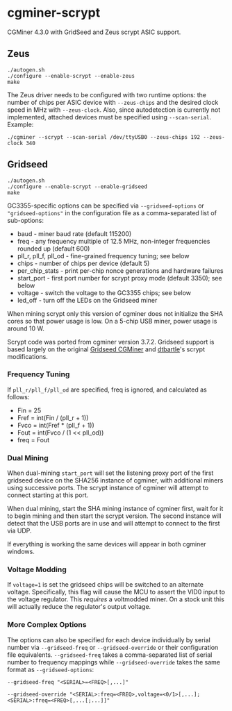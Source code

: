 cgminer-scrypt
==============

CGMiner 4.3.0 with GridSeed and Zeus scrypt ASIC support.

## Zeus ##

	./autogen.sh
	./configure --enable-scrypt --enable-zeus
	make

The Zeus driver needs to be configured with two runtime options: the number of
chips per ASIC device with `--zeus-chips` and the desired clock speed in MHz
with `--zeus-clock`. Also, since autodetection is currently not implemented,
attached devices must be specified using `--scan-serial`. Example:

	./cgminer --scrypt --scan-serial /dev/ttyUSB0 --zeus-chips 192 --zeus-clock 340

## Gridseed ##

	./autogen.sh
	./configure --enable-scrypt --enable-gridseed
	make

GC3355-specific options can be specified via `--gridseed-options` or
`"gridseed-options"` in the configuration file as a comma-separated list of
sub-options:

* baud - miner baud rate (default 115200)
* freq - any frequency multiple of 12.5 MHz, non-integer frequencies rounded up (default 600)
* pll_r, pll_f, pll_od - fine-grained frequency tuning; see below
* chips - number of chips per device (default 5)
* per_chip_stats - print per-chip nonce generations and hardware failures
* start_port - first port number for scrypt proxy mode (default 3350); see below
* voltage - switch the voltage to the GC3355 chips; see below
* led_off - turn off the LEDs on the Gridseed miner

When mining scrypt only this version of cgminer does not initialize the SHA cores so that
power usage is low. On a 5-chip USB miner, power usage is around 10 W.

Scrypt code was ported from cgminer version 3.7.2. Gridseed support is based largely on
the original [Gridseed CGMiner][] and [dtbartle][]'s scrypt modifications.

[Gridseed CGMiner]: <https://github.com/gridseed/usb-miner/>
[dtbartle]: <https://github.com/dtbartle/cgminer-gc3355/>

### Frequency Tuning ###

If `pll_r/pll_f/pll_od` are specified, freq is ignored, and calculated as follows:
* Fin = 25
* Fref = int(Fin / (pll_r + 1))
* Fvco = int(Fref * (pll_f + 1))
* Fout = int(Fvco / (1 << pll_od))
* freq = Fout

### Dual Mining ###

When dual-mining `start_port` will set the listening proxy port of the first gridseed
device on the SHA256 instance of cgminer, with additional miners using successive ports.
The scrypt instance of cgminer will attempt to connect starting at this port.

When dual mining, start the SHA mining instance of cgminer first, wait for it to begin
mining and then start the scrypt version. The second instance will detect that the USB
ports are in use and will attempt to connect to the first via UDP.

If everything is working the same devices will appear in both cgminer windows.

### Voltage Modding ###

If `voltage=1` is set the gridseed chips will be switched to an alternate voltage.
Specifically, this flag will cause the MCU to assert the VID0 input to the voltage
regulator. This *requires* a voltmodded miner. On a stock unit this will actually
reduce the regulator's output voltage.

### More Complex Options ###

The options can also be specified for each device individually by serial number via
`--gridseed-freq` or `--gridseed-override` or their configuration file equivalents.
`--gridseed-freq` takes a comma-separated list of serial number to frequency mappings
while `--gridseed-override` takes the same format as `--gridseed-options`:

	--gridseed-freq "<SERIAL>=<FREQ>[,...]"

	--gridseed-override "<SERIAL>:freq=<FREQ>,voltage=<0/1>[,...];<SERIAL>:freq=<FREQ>[,...[;...]]"

